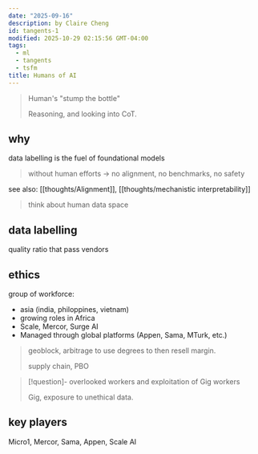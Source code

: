 ```yaml
---
date: "2025-09-16"
description: by Claire Cheng
id: tangents-1
modified: 2025-10-29 02:15:56 GMT-04:00
tags:
  - ml
  - tangents
  - tsfm
title: Humans of AI
---
```


> Human's "stump the bottle"
>
> Reasoning, and looking into CoT.

## why

data labelling is the fuel of foundational models

> without human efforts -> no alignment, no benchmarks, no safety

see also: [[thoughts/Alignment]], [[thoughts/mechanistic interpretability]]

> think about human data space

## data labelling

quality ratio that pass vendors

## ethics

group of workforce:

- asia (india, philoppines, vietnam)
- growing roles in Africa
- Scale, Mercor, Surge AI
- Managed through global platforms (Appen, Sama, MTurk, etc.)

> geoblock, arbitrage to use degrees to then resell margin.
>
> supply chain, PBO

> [!question]- overlooked workers and exploitation of Gig workers
>
> Gig, exposure to unethical data.

## key players

Micro1, Mercor, Sama, Appen, Scale AI

